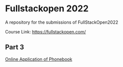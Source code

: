 # Fullstackopen 2022

A repository for the submissions of FullStackOpen2022

Course Link:
https://fullstackopen.com/

## Part 3
[Online Application of Phonebook](https://fly.io/apps/fly-builder-icy-feather-6393)